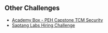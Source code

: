 ## Other Challenges 


- [Academy Box - PEH Capstone TCM Security](Academy_Box-PEH_Capstone_TCM_Security.md)
- [Saptang Labs Hiring Challenge](Saptang_Labs_Hiring_Challenge.md)


